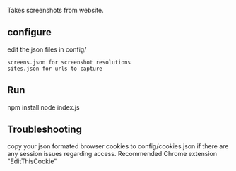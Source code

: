 Takes screenshots from website.

## configure
edit the json files in config/

	screens.json for screenshot resolutions
	sites.json for urls to capture

## Run
npm install
node index.js

## Troubleshooting
copy your json formated browser cookies to config/cookies.json if there are 
any session issues regarding access.
Recommended Chrome extension "EditThisCookie"
